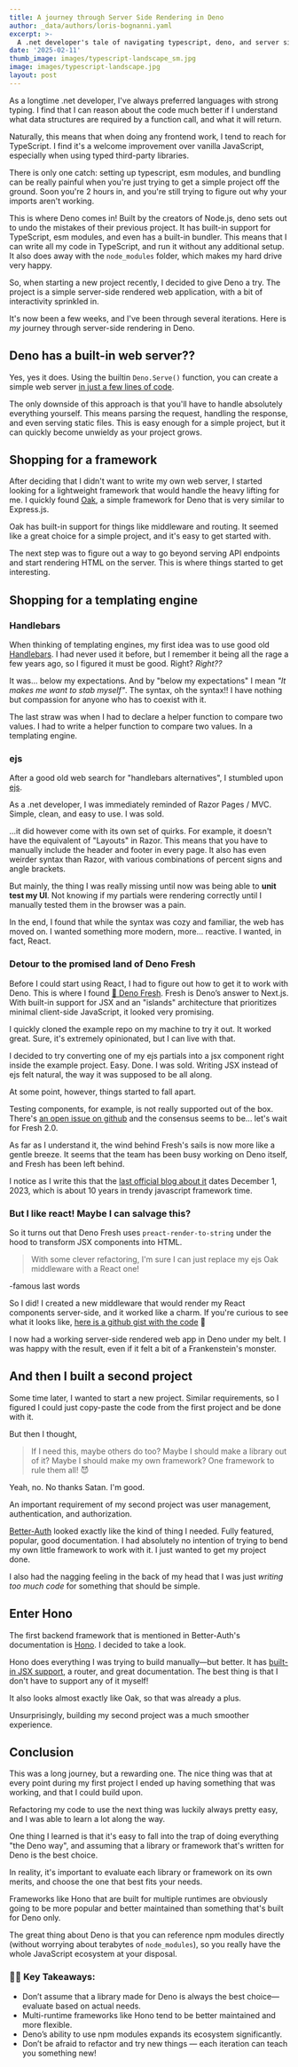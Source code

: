 ```yaml
---
title: A journey through Server Side Rendering in Deno
author: _data/authors/loris-bognanni.yaml
excerpt: >-
  A .net developer's tale of navigating typescript, deno, and server side rendering. 
date: '2025-02-11'
thumb_image: images/typescript-landscape_sm.jpg
image: images/typescript-landscape.jpg
layout: post
---
```


As a longtime .net developer, I've always preferred languages with strong typing. I find that I can reason about the code much better if I understand what data structures are required by a function call, and what it will return.

Naturally, this means that when doing any frontend work, I tend to reach for TypeScript. I find it's a welcome improvement over vanilla JavaScript, especially when using typed third-party libraries.

There is only one catch: setting up typescript, esm modules, and bundling can be really painful when you're just trying to get a simple project off the ground. Soon you're 2 hours in, and you're still trying to figure out why your imports aren't working.

This is where Deno comes in! Built by the creators of Node.js, deno sets out to undo the mistakes of their previous project. It has built-in support for TypeScript, esm modules, and even has a built-in bundler. This means that I can write all my code in TypeScript, and run it without any additional setup. It also does away with the `node_modules` folder, which makes my hard drive very happy.

So, when starting a new project recently, I decided to give Deno a try. The project is a simple server-side rendered web application, with a bit of interactivity sprinkled in.

It's now been a few weeks, and I've been through several iterations. Here is _my_ journey through server-side rendering in Deno.

## Deno has a built-in web server??

Yes, yes it does. Using the builtin `Deno.Serve()` function, you can create a simple web server [in just a few lines of code](https://docs.deno.com/api/deno/~/Deno.serve).

The only downside of this approach is that you'll have to handle absolutely everything yourself. This means parsing the request, handling the response, and even serving static files. This is easy enough for a simple project, but it can quickly become unwieldy as your project grows.

## Shopping for a framework

After deciding that I didn't want to write my own web server, I started looking for a lightweight framework that would handle the heavy lifting for me. I quickly found [Oak](https://oakserver.org/), a simple framework for Deno that is very similar to Express.js.

Oak has built-in support for things like middleware and routing. It seemed like a great choice for a simple project, and it's easy to get started with.

The next step was to figure out a way to go beyond serving API endpoints and start rendering HTML on the server. This is where things started to get interesting.

## Shopping for a templating engine

### Handlebars

When thinking of templating engines, my first idea was to use good old [Handlebars](https://handlebarsjs.com/). I had never used it before, but I remember it being all the rage a few years ago, so I figured it must be good. Right? *Right??*

It was... below my expectations. And by "below my expectations" I mean *"It makes me want to stab myself"*. The syntax, oh the syntax!! I have nothing but compassion for anyone who has to coexist with it.

The last straw was when I had to declare a helper function to compare two values. I had to write a helper function to compare two values. In a templating engine.

### ejs

After a good old web search for "handlebars alternatives", I stumbled upon [ejs](https://ejs.co/). 

As a .net developer, I was immediately reminded of Razor Pages / MVC. Simple, clean, and easy to use. I was sold.

...it did however come with its own set of quirks. For example, it doesn't have the equivalent of "Layouts" in Razor. This means that you have to manually include the header and footer in every page. It also has even weirder syntax than Razor, with various combinations of percent signs and angle brackets.

But mainly, the thing I was really missing until now was being able to **unit test my UI**. Not knowing if my partials were rendering correctly until I manually tested them in the browser was a pain.

In the end, I found that while the syntax was cozy and familiar, the web has moved on. I wanted something more modern, more... reactive. I wanted, in fact, React.

### Detour to the promised land of Deno Fresh

Before I could start using React, I had to figure out how to get it to work with Deno. This is where I found [🍋 Deno Fresh](https://fresh.deno.dev/). Fresh is Deno’s answer to Next.js. With built-in support for JSX and an "islands" architecture that prioritizes minimal client-side JavaScript, it looked very promising.

I quickly cloned the example repo on my machine to try it out. It worked great. Sure, it's extremely opinionated, but I can live with that.

I decided to try converting one of my ejs partials into a jsx component right inside the example project. Easy. Done. I was sold. Writing JSX instead of ejs felt natural, the way it was supposed to be all along.

At some point, however, things started to fall apart. 

Testing components, for example, is not really supported out of the box. There's [an open issue on github](https://github.com/denoland/fresh/issues/427) and the consensus seems to be... let's wait for Fresh 2.0.

As far as I understand it, the wind behind Fresh's sails is now more like a gentle breeze. 
It seems that the team has been busy working on Deno itself, and Fresh has been left behind.

I notice as I write this that the [last official blog about it](https://deno.com/blog/fresh-1.6) dates December 1, 2023, which is about 10 years in trendy javascript framework time.

### But I like react! Maybe I can salvage this?

So it turns out that Deno Fresh uses `preact-render-to-string` under the hood to transform JSX components into HTML.

> With some clever refactoring, I'm sure I can just replace my ejs Oak middleware with a React one!
  
  -famous last words

So I did! I created a new middleware that would render my React components server-side, and it worked like a charm. If you're curious to see what it looks like, [here is a github gist with the code](https://gist.github.com/LBognanni/4ce0247276b7cd77e72a9cc014cd6e12) 🙂 

I now had a working server-side rendered web app in Deno under my belt. I was happy with the result, even if it felt a bit of a Frankenstein's monster.

## And then I built a second project

Some time later, I wanted to start a new project. Similar requirements, so I figured I could just copy-paste the code from the first project and be done with it.

But then I thought,

>  If I need this, maybe others do too? Maybe I should make a library out of it? Maybe I should make my own framework? One framework to rule them all! 😈

Yeah, no. No thanks Satan. I'm good.

An important requirement of my second project was user management, authentication, and authorization. 

[Better-Auth](https://better-auth.vercel.app/) looked exactly like the kind of thing I needed. Fully featured, popular, good documentation. I had absolutely no intention of trying to bend my own little framework to work with it. I just wanted to get my project done.

I also had the nagging feeling in the back of my head that I was just _writing too much code_ for something that should be simple.

## Enter Hono

The first backend framework that is mentioned in Better-Auth's documentation is [Hono](https://hono.dev/). I decided to take a look.

Hono does everything I was trying to build manually—but better. It has [built-in JSX support](https://hono.dev/docs/guides/jsx#jsx), a router, and great documentation. The best thing is that I don't have to support any of it myself!

It also looks almost exactly like Oak, so that was already a plus.

Unsurprisingly, building my second project was a much smoother experience.

## Conclusion

This was a long journey, but a rewarding one. The nice thing was that at every point during my first project I ended up having something that was working, and that I could build upon.

Refactoring my code to use the next thing was luckily always pretty easy, and I was able to learn a lot along the way.
 
One thing I learned is that it's easy to fall into the trap of doing everything "the Deno way", and assuming that a library or framework that's written for Deno is the best choice.

In reality, it's important to evaluate each library or framework on its own merits, and choose the one that best fits your needs. 

Frameworks like Hono that are built for multiple runtimes are obviously going to be more popular and better maintained than something that's built for Deno only. 

The great thing about Deno is that you can reference npm modules directly (without worrying about terabytes of `node_modules`), so you really have the whole JavaScript ecosystem at your disposal.

### 🔑🥡 Key Takeaways:

- Don’t assume that a library made for Deno is always the best choice—evaluate based on actual needs.
- Multi-runtime frameworks like Hono tend to be better maintained and more flexible.
- Deno’s ability to use npm modules expands its ecosystem significantly.
- Don’t be afraid to refactor and try new things — each iteration can teach you something new!